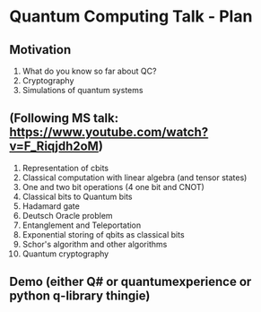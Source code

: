 # Quantum Computing Talk - Plan

## Motivation

1. What do you know so far about QC?
2. Cryptography
3. Simulations of quantum systems

## (Following MS talk: https://www.youtube.com/watch?v=F_Riqjdh2oM)

1. Representation of cbits
2. Classical computation with linear algebra (and tensor states)
3. One and two bit operations (4 one bit and CNOT)
4. Classical bits to Quantum bits
5. Hadamard gate
6. Deutsch Oracle problem
7. Entanglement and Teleportation
8. Exponential storing of qbits as classical bits
9. Schor's algorithm and other algorithms
10. Quantum cryptography

## Demo (either Q# or quantumexperience or python q-library thingie)
